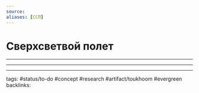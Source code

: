 ```yaml
---
source:
aliases: [ССП]
---
```

# Сверхсветвой полет
---

---

---
tags: #status/to-do #concept #research #artifact/toukhoom #evergreen 
backlinks: 